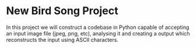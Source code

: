 # New Bird Song Project

In this project we will construct a codebase in Python capable of accepting
an input image file (jpeg, png, etc), analysing it and creating a output which
reconstructs the input using ASCII characters.

